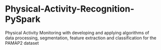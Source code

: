 # Physical-Activity-Recognition-PySpark
Physical Activity Monitoring with developing and applying algorithms of data processing, segmentation, feature extraction and classification for the PAMAP2 dataset
